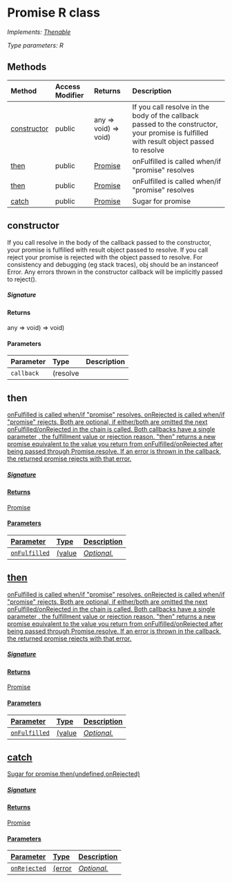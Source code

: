 # Promise R class

_Implements: [Thenable<R>](Thenable.md)_

_Type parameters: R_








## Methods

| Method	   | Access Modifier | Returns	| Description|
|:-------------|:----|:-------|:-----------|
|[constructor](#constructor~82714)     | public | any => void) => void) | If you call resolve in the body of the callback passed to the constructor,  your promise is fulfilled with result object passed to resolve |
|[then<U>](#then<u>~73846)     | public | [Promise<U>](Promise.md) | onFulfilled is called when/if "promise" resolves |
|[then<U>](#then<u>~81047)     | public | [Promise<U>](Promise.md) | onFulfilled is called when/if "promise" resolves |
|[catch<U>](#catch<u>~39224)     | public | [Promise<U>](Promise.md) | Sugar for promise |




## constructor

If you call resolve in the body of the callback passed to the constructor, 
your promise is fulfilled with result object passed to resolve. 
If you call reject your promise is rejected with the object passed to resolve. 
For consistency and debugging (eg stack traces), obj should be an instanceof Error. 
Any errors thrown in the constructor callback will be implicitly passed to reject().

##### Signature

#### Returns
any => void) => void)

#### Parameters


| Parameter	   | Type    | Description |
|:-------------|:---------------|:------------|
| `callback`    | (resolve |  |


## then<U>

onFulfilled is called when/if "promise" resolves. onRejected is called when/if "promise" rejects. 
Both are optional, if either/both are omitted the next onFulfilled/onRejected in the chain is called. 
Both callbacks have a single parameter , the fulfillment value or rejection reason. 
"then" returns a new promise equivalent to the value you return from onFulfilled/onRejected after being passed through Promise.resolve. 
If an error is thrown in the callback, the returned promise rejects with that error. 


##### Signature

#### Returns
Promise<U>

#### Parameters


| Parameter	   | Type    | Description |
|:-------------|:---------------|:------------|
| `onFulfilled`    | (value | _Optional._ |


## then<U>

onFulfilled is called when/if "promise" resolves. onRejected is called when/if "promise" rejects. 
Both are optional, if either/both are omitted the next onFulfilled/onRejected in the chain is called. 
Both callbacks have a single parameter , the fulfillment value or rejection reason. 
"then" returns a new promise equivalent to the value you return from onFulfilled/onRejected after being passed through Promise.resolve. 
If an error is thrown in the callback, the returned promise rejects with that error. 


##### Signature

#### Returns
Promise<U>

#### Parameters


| Parameter	   | Type    | Description |
|:-------------|:---------------|:------------|
| `onFulfilled`    | (value | _Optional._ |


## catch<U>

Sugar for promise.then(undefined,onRejected) 


##### Signature

#### Returns
Promise<U>

#### Parameters


| Parameter	   | Type    | Description |
|:-------------|:---------------|:------------|
| `onRejected`    | (error | _Optional._ |

